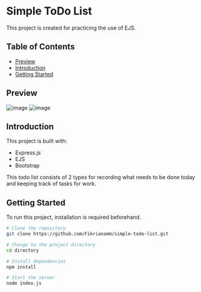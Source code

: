 # Simple ToDo List

This project is created for practicing the use of EJS.

## Table of Contents

- [Preview](#preview)
- [Introduction](#introduction)
- [Getting Started](#getting-started)

## Preview

![image](https://github.com/Fikrianamm/simple-todo-list/assets/106758350/11ba4a23-83e0-4272-9614-2bcf14046edb)
![image](https://github.com/Fikrianamm/simple-todo-list/assets/106758350/9d19396d-4a2b-42ae-a440-4d43bba2cc40)


## Introduction

This project is built with:

- Express.js
- EJS
- Bootstrap 

This todo list consists of 2 types for recording what needs to be done today and keeping track of tasks for work.

## Getting Started

To run this project, installation is required beforehand.

```bash
# Clone the repository
git clone https://github.com/Fikrianamm/simple-todo-list.git

# Change to the project directory
cd directory

# Install dependencies
npm install

# Start the server
node index.js
